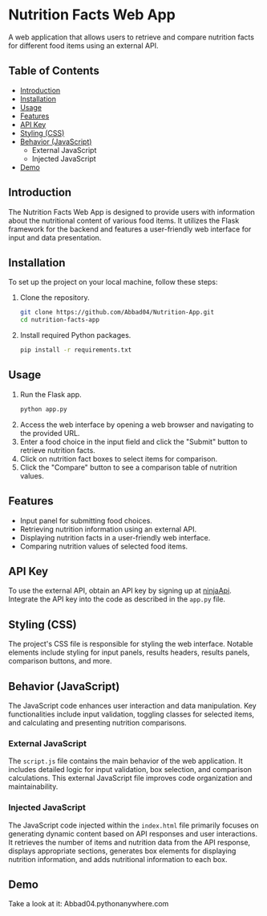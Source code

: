 # Nutrition Facts Web App

A web application that allows users to retrieve and compare nutrition facts for different food items using an external API.

## Table of Contents

- [Introduction](#introduction)
- [Installation](#installation)
- [Usage](#usage)
- [Features](#features)
- [API Key](#api-key)
- [Styling (CSS)](#styling-css)
- [Behavior (JavaScript)](#behavior-javascript)
  - External JavaScript
  - Injected JavaScript
- [Demo](#Demo)
  
## Introduction

The Nutrition Facts Web App is designed to provide users with information about the nutritional content of various food items. It utilizes the Flask framework for the backend and features a user-friendly web interface for input and data presentation.

## Installation

To set up the project on your local machine, follow these steps:

1. Clone the repository.
   ``` bash
   git clone https://github.com/Abbad04/Nutrition-App.git
   cd nutrition-facts-app
   ```
2. Install required Python packages.
   ``` bash
   pip install -r requirements.txt
   ```

## Usage

1. Run the Flask app.
   ``` bash
   python app.py
   ```
2. Access the web interface by opening a web browser and navigating to the provided URL.
3. Enter a food choice in the input field and click the "Submit" button to retrieve nutrition facts.
4. Click on nutrition fact boxes to select items for comparison.
5. Click the "Compare" button to see a comparison table of nutrition values.

## Features

- Input panel for submitting food choices.
- Retrieving nutrition information using an external API.
- Displaying nutrition facts in a user-friendly web interface.
- Comparing nutrition values of selected food items.

## API Key

To use the external API, obtain an API key by signing up at [ninjaApi](https://api-ninjas.com/). Integrate the API key into the code as described in the `app.py` file.

## Styling (CSS)

The project's CSS file is responsible for styling the web interface. Notable elements include styling for input panels, results headers, results panels, comparison buttons, and more.

## Behavior (JavaScript)

The JavaScript code enhances user interaction and data manipulation. Key functionalities include input validation, toggling classes for selected items, and calculating and presenting nutrition comparisons.

### External JavaScript

The `script.js` file contains the main behavior of the web application. It includes detailed logic for input validation, box selection, and comparison calculations. This external JavaScript file improves code organization and maintainability.

### Injected JavaScript

The JavaScript code injected within the `index.html` file primarily focuses on generating dynamic content based on API responses and user interactions. It retrieves the number of items and nutrition data from the API response, displays appropriate sections, generates box elements for displaying nutrition information, and adds nutritional information to each box.

## Demo

Take a look at it: Abbad04.pythonanywhere.com
